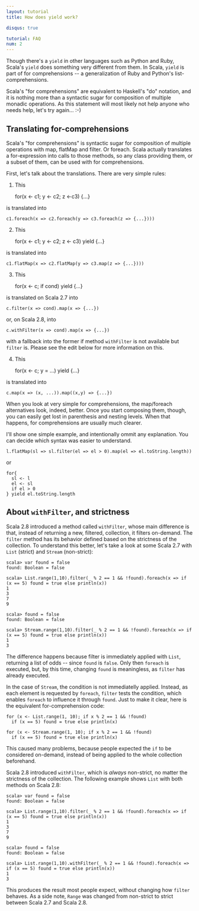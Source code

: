 ```yaml
---
layout: tutorial
title: How does yield work?

disqus: true

tutorial: FAQ
num: 2
---
```

Though there's a `yield` in other languages such as Python and Ruby, Scala's
`yield` does something very different from them. In Scala, `yield` is part
of for comprehensions -- a generalization of Ruby and Python's list-comprehensions.

Scala's "for comprehensions" are equivalent to Haskell's "do" notation, and it
is nothing more than a syntactic sugar for composition of multiple monadic
operations. As this statement will most likely not help anyone who needs help,
let's try again... :-)

Translating for-comprehensions
------------------------------

Scala's "for comprehensions" is syntactic sugar for composition of multiple
operations with map, flatMap and filter. Or foreach. Scala actually translates
a for-expression into calls to those methods, so any class providing them, or a
subset of them, can be used with for comprehensions.

First, let's talk about the translations. There are very simple rules:

1) This

    for(x <- c1; y <- c2; z <-c3) {...}

is translated into

    c1.foreach(x => c2.foreach(y => c3.foreach(z => {...})))

2) This

    for(x <- c1; y <- c2; z <- c3) yield {...}

is translated into

    c1.flatMap(x => c2.flatMap(y => c3.map(z => {...})))

3) This

    for(x <- c; if cond) yield {...}

is translated on Scala 2.7 into

    c.filter(x => cond).map(x => {...})

or, on Scala 2.8, into

    c.withFilter(x => cond).map(x => {...})

with a fallback into the former if method `withFilter` is not available but
`filter` is. Please see the edit below for more information on this.

4) This

    for(x <- c; y = ...) yield {...}

is translated into

    c.map(x => (x, ...)).map((x,y) => {...})


When you look at very simple for comprehensions, the map/foreach alternatives
look, indeed, better. Once you start composing them, though, you can easily get
lost in parenthesis and nesting levels. When that happens, for comprehensions
are usually much clearer.

I'll show one simple example, and intentionally ommit any explanation. You can
decide which syntax was easier to understand.

    l.flatMap(sl => sl.filter(el => el > 0).map(el => el.toString.length))

or

    for{
      sl <- l
      el <- sl
      if el > 0
    } yield el.toString.length


About `withFilter`, and strictness
----------------------------------


Scala 2.8 introduced a method called `withFilter`, whose main difference is
that, instead of returning a new, filtered, collection, it filters on-demand.
The `filter` method has its behavior defined based on the strictness of the
collection. To understand this better, let's take a look at some Scala 2.7 with
`List` (strict) and `Stream` (non-strict):

    scala> var found = false
    found: Boolean = false
    
    scala> List.range(1,10).filter(_ % 2 == 1 && !found).foreach(x => if (x == 5) found = true else println(x))
    1
    3
    7
    9
    
    scala> found = false
    found: Boolean = false
    
    scala> Stream.range(1,10).filter(_ % 2 == 1 && !found).foreach(x => if (x == 5) found = true else println(x))
    1
    3

The difference happens because filter is immediately applied with `List`,
returning a list of odds -- since `found` is `false`. Only then `foreach` is
executed, but, by this time, changing `found` is meaningless, as `filter` has
already executed.

In the case of `Stream`, the condition is not immediatelly applied. Instead, as
each element is requested by `foreach`, `filter` tests the condition, which
enables `foreach` to influence it through `found`. Just to make it clear, here
is the equivalent for-comprehension code:

    for (x <- List.range(1, 10); if x % 2 == 1 && !found) 
      if (x == 5) found = true else println(x)

    for (x <- Stream.range(1, 10); if x % 2 == 1 && !found) 
      if (x == 5) found = true else println(x)

This caused many problems, because people expected the `if` to be considered
on-demand, instead of being applied to the whole collection beforehand.

Scala 2.8 introduced `withFilter`, which is _always_ non-strict, no matter the
strictness of the collection. The following example shows `List` with both
methods on Scala 2.8:

    scala> var found = false
    found: Boolean = false
    
    scala> List.range(1,10).filter(_ % 2 == 1 && !found).foreach(x => if (x == 5) found = true else println(x))
    1
    3
    7
    9
    
    scala> found = false
    found: Boolean = false
    
    scala> List.range(1,10).withFilter(_ % 2 == 1 && !found).foreach(x => if (x == 5) found = true else println(x))
    1
    3

This produces the result most people expect, without changing how `filter`
behaves. As a side note, `Range` was changed from non-strict to strict between
Scala 2.7 and Scala 2.8.

